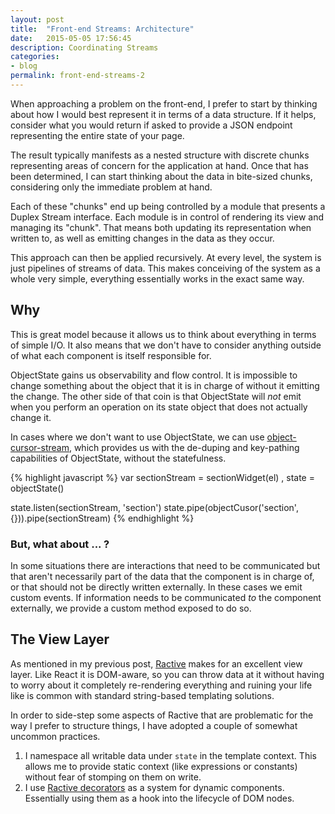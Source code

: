 ```yaml
---
layout: post
title:  "Front-end Streams: Architecture"
date:   2015-05-05 17:56:45
description: Coordinating Streams
categories:
- blog
permalink: front-end-streams-2
---
```


When approaching a problem on the front-end, I prefer to start by thinking
about how I would best represent it in terms of a data structure. If it helps,
consider what you would return if asked to provide a JSON endpoint representing
the entire state of your page.

The result typically manifests as a nested structure with discrete chunks
representing areas of concern for the application at hand. Once that has been
determined, I can start thinking about the data in bite-sized chunks,
considering only the immediate problem at hand.

Each of these "chunks" end up being controlled by a module that presents a
Duplex Stream interface. Each module is in control of rendering its view and
managing its "chunk". That means both updating its representation when written
to, as well as emitting changes in the data as they occur.

This approach can then be applied recursively. At every level, the system is
just pipelines of streams of data. This makes conceiving of the system as a
whole very simple, everything essentially works in the exact same way.

## Why

This is great model because it allows us to think about everything in terms of
simple I/O. It also means that we don't have to consider anything outside of
what each component is itself responsible for.

ObjectState gains us observability and flow control. It is impossible to change
something about the object that it is in charge of without it emitting the
change. The other side of that coin is that ObjectState will *not* emit when you
perform an operation on its state object that does not actually change it.

In cases where we don't want to use ObjectState, we can use
[object-cursor-stream](http://npm.im/object-cursor-stream), which provides us
with the de-duping and key-pathing capabilities of ObjectState, without the
statefulness.

{% highlight javascript %}
var sectionStream = sectionWidget(el)
  , state = objectState()

state.listen(sectionStream, 'section')
state.pipe(objectCusor('section', {})).pipe(sectionStream)
{% endhighlight %}

### But, what about ... ?

In some situations there are interactions that need to be communicated but that
aren't necessarily part of the data that the component is in charge of, or that
should not be directly written externally. In these cases we emit custom events.
If information needs to be communicated *to* the component externally, we
provide a custom method exposed to do so.

## The View Layer

As mentioned in my previous post, [Ractive](http://www.ractivejs.org) makes for
an excellent view layer. Like React it is DOM-aware, so you can throw data at it
without having to worry about it completely re-rendering everything and
ruining your life like is common with standard string-based templating
solutions.

In order to side-step some aspects of Ractive that are problematic for the way
I prefer to structure things, I have adopted a couple of somewhat uncommon
practices.

1. I namespace all writable data under `state` in the template context. This
  allows me to provide static context (like expressions or constants) without
  fear of stomping on them on write.
2. I use [Ractive decorators](http://docs.ractivejs.org/latest/decorators) as
  a system for dynamic components. Essentially using them as a hook into the
  lifecycle of DOM nodes.
